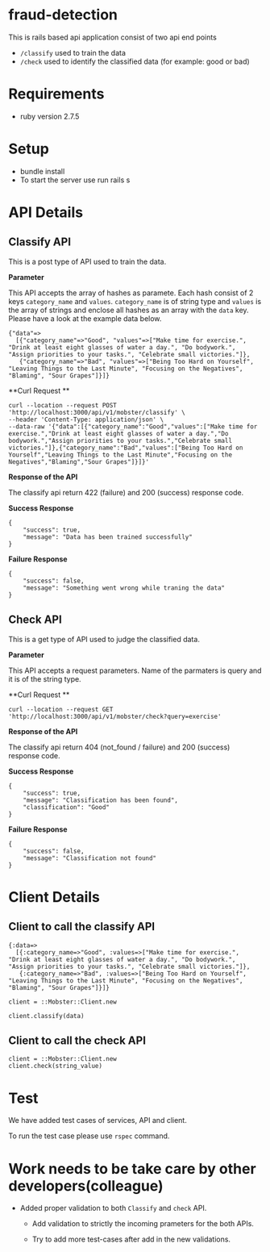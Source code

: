 # fraud-detection

This is rails based api application consist of two api end points
- `/classify` used to train the data
- `/check` used to identify the classified data (for example: good or bad)

# Requirements #
* ruby version 2.7.5

# Setup #
* bundle install
* To start the server use run rails s

# API Details #
## Classify API ##

This is a post type of API used to train the data.

**Parameter**

This API accepts the array of hashes as paramete. Each hash consist of 2 keys `category_name` and `values`. `category_name` is of string type and `values` is the array of strings and enclose all hashes as an array with the `data` key. Please have a look at the example data below.

```
{"data"=>                                         
  [{"category_name"=>"Good", "values"=>["Make time for exercise.", "Drink at least eight glasses of water a day.", "Do bodywork.", "Assign priorities to your tasks.", "Celebrate small victories."]},
   {"category_name"=>"Bad", "values"=>["Being Too Hard on Yourself", "Leaving Things to the Last Minute", "Focusing on the Negatives", "Blaming", "Sour Grapes"]}]} 
```

**Curl Request **

```
curl --location --request POST 'http://localhost:3000/api/v1/mobster/classify' \
--header 'Content-Type: application/json' \
--data-raw '{"data":[{"category_name":"Good","values":["Make time for exercise.","Drink at least eight glasses of water a day.","Do bodywork.","Assign priorities to your tasks.","Celebrate small victories."]},{"category_name":"Bad","values":["Being Too Hard on Yourself","Leaving Things to the Last Minute","Focusing on the Negatives","Blaming","Sour Grapes"]}]}'
```
**Response of the API**

The classify api return 422 (failure) and 200 (success) response code.

**Success Response**

```
{
    "success": true,
    "message": "Data has been trained successfully"
}
```

**Failure Response**

```
{
    "success": false,
    "message": "Something went wrong while traning the data"
}
```

## Check API ##

This is a get type of API used to judge the classified data.

**Parameter**

This API accepts a request parameters. Name of the parmaters is query and it is of the string type.

**Curl Request **

```
curl --location --request GET 'http://localhost:3000/api/v1/mobster/check?query=exercise'
```

**Response of the API**

The classify api return 404 (not_found / failure) and 200 (success) response code.

**Success Response**

```
{
    "success": true,
    "message": "Classification has been found",
    "classification": "Good"
}
```

**Failure Response**

```
{
    "success": false,
    "message": "Classification not found"
}
```

# Client Details #

## Client to call the classify API ##
```
{:data=>                            
  [{:category_name=>"Good", :values=>["Make time for exercise.", "Drink at least eight glasses of water a day.", "Do bodywork.", "Assign priorities to your tasks.", "Celebrate small victories."]},
   {:category_name=>"Bad", :values=>["Being Too Hard on Yourself", "Leaving Things to the Last Minute", "Focusing on the Negatives", "Blaming", "Sour Grapes"]}]}

client = ::Mobster::Client.new

client.classify(data)
```

## Client to call the check API ##

```
client = ::Mobster::Client.new
client.check(string_value)
```

# Test #

We have added test cases of services, API and client.

To run the test case please use `rspec` command.

# Work needs to be take care by other developers(colleague) #

* Added proper validation to both `Classify` and `check` API.
    
    * Add validation to strictly the incoming prameters for the both APIs.

    * Try to add more test-cases after add in the new validations.
